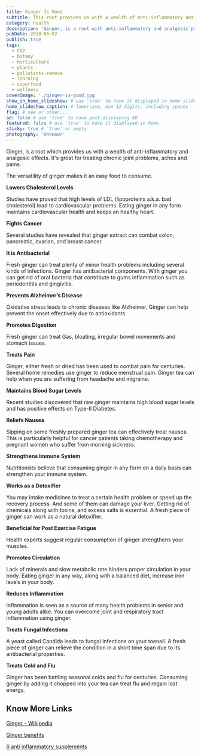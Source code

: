 ```yaml
---
title: Ginger Is Good
subtitle: This root provides us with a wealth of anti-inflammatory anti-bacterial and analgesic effects.
category: health
description: 'Ginger, is a root with anti-inflammatory and analgesic properties. Great for treating chronic joint problems, aches and pains. An easy food to consume.' # max 160 digits
pubDate: 2018-06-02
publish: true
tags:
  - CO2
  - botany
  - horticulture
  - plants
  - pollutants-remove
  - learning
  - superfood
  - wellness
coverImage: './ginger-is-good.jpg'
show_in_home_slideshow: # use 'true' to have it displayed in home slideshow
home_slideshow_caption: # lowercase, max 12 digits, including spaces
flag: # new or other...
ad: false # use 'true' to have post displaying AD
featured: false # use 'true' to have it displayed in home
sticky: true # 'true' or empty
photography: 'Unknown'
---
```


Ginger, is a root which provides us with a wealth of anti-inflammatory and analgesic effects. It's great for treating chronic joint problems, aches and pains.

The versatility of ginger makes it an easy food to consume.

**Lowers Cholesterol Levels**

Studies have proved that high levels of LDL (lipoproteins a.k.a. bad cholesterol) lead to cardiovascular problems. Eating ginger in any form maintains cardiovascular health and keeps an healthy heart.

**Fights Cancer**

Several studies have revealed that ginger extract can combat colon, pancreatic, ovarian, and breast cancer.

**It is Antibacterial**

Fresh ginger can treat plenty of minor health problems including several kinds of infections. Ginger has antibacterial components. With ginger you can get rid of oral bacteria that contribute to gums inflammation such as periodontitis and gingivitis.

**Prevents Alzheimer’s Disease**

Oxidative stress leads to chronic diseases like Alzheimer. Ginger can help prevent the onset effectively due to antioxidants.

**Promotes Digestion**

Fresh ginger can treat Gas, bloating, irregular bowel movements and stomach issues.

**Treats Pain**

Ginger, either fresh or dried has been used to combat pain for centuries. Several home remedies use ginger to reduce menstrual pain. Ginger tea can help when you are suffering from headache and migraine.

**Maintains Blood Sugar Levels**

Recent studies discovered that raw ginger maintains high blood sugar levels and has positive effects on Type-II Diabetes.

**Reliefs Nausea**

Sipping on some freshly prepared ginger tea can effectively treat nausea. This is particularly helpful for cancer patients taking chemotherapy and pregnant women who suffer from morning sickness.

**Strengthens Immune System**

Nutritionists believe that consuming ginger in any form on a daily basis can strengthen your immune system.

**Works as a Detoxifier**

You may intake medicines to treat a certain health problem or speed up the recovery process. And some of them can damage your liver. Getting rid of chemicals along with toxins, and excess salts is essential. A fresh piece of ginger can work as a natural detoxifier.

**Beneficial for Post Exercise Fatigue**

Health experts suggest regular consumption of ginger strengthens your muscles.

**Promotes Circulation**

Lack of minerals and slow metabolic rate hinders proper circulation in your body. Eating ginger in any way, along with a balanced diet, increase iron levels in your body.

**Reduces Inflammation**

Inflammation is seen as a source of many health problems in senior and young adults alike. You can overcome joint and respiratory tract inflammation using ginger.

**Treats Fungal Infections**

A yeast called Candida leads to fungal infections on your toenail. A fresh piece of ginger can relieve the condition in a short time span due to its antibacterial properties.

**Treats Cold and Flu**

Ginger has been battling seasonal colds and flu for centuries. Consuming ginger by adding it chopped into your tea can treat flu and regain lost energy.

## Know More Links

[Ginger - Wikipedia](https://en.wikipedia.org/wiki/Ginger)

[Ginger benefits](https://www.naturalfoodseries.com/13-ginger-benefits/)

[6 anti inflammatory supplements](https://www.healthline.com/nutrition/6-anti-inflammatory-supplements)
